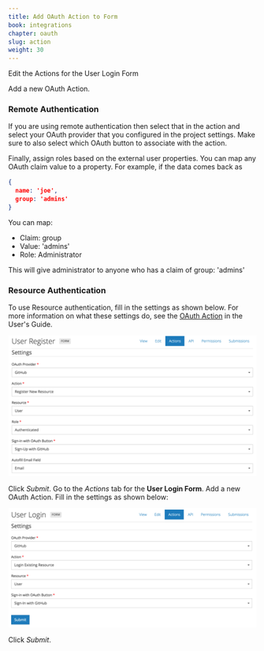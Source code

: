 ```yaml
---
title: Add OAuth Action to Form
book: integrations
chapter: oauth
slug: action
weight: 30
---
```

Edit the Actions for the User Login Form

Add a new OAuth Action.

### Remote Authentication

If you are using remote authentication then select that in the action and select your OAuth provider that you configured in the project settings. Make sure to also select which OAuth button to associate with the action.

Finally, assign roles based on the external user properties. You can map any OAuth claim value to a property. For example, if the data comes back as
```json
{
  name: 'joe',
  group: 'admins'
}
```

You can map:
* Claim: group
* Value: 'admins'
* Role: Administrator

This will give administrator to anyone who has a claim of group: 'admins'

### Resource Authentication
To use Resource authentication, fill in the settings as shown below. For more information on what these settings do, see the [OAuth Action](/userguide/actions/#action-oauth) in the User's Guide.

![](/assets/img/oauth/project-register-oauth-action-edit.png)

Click *Submit*.
Go to the *Actions* tab for the **User Login Form**.
Add a new OAuth Action.
Fill in the settings as shown below:

![](/assets/img/oauth/project-login-oauth-action-edit.png)

Click *Submit*.
